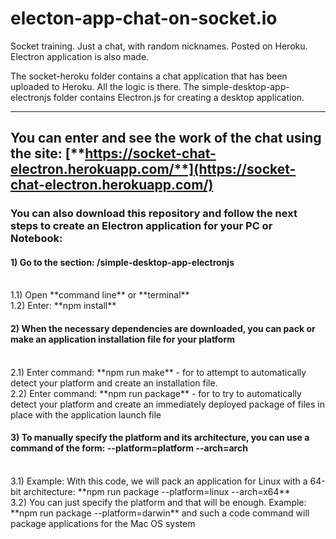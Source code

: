 # electon-app-chat-on-socket.io
Socket training. Just a chat, with random nicknames. Posted on Heroku. Electron application is also made.

The socket-heroku folder contains a chat application that has been uploaded to Heroku. All the logic is there.
The simple-desktop-app-electronjs folder contains Electron.js for creating a desktop application.

<hr/>

## You can enter and see the work of the chat using the site: [**https://socket-chat-electron.herokuapp.com/**](https://socket-chat-electron.herokuapp.com/)

### You can also download this repository and follow the next steps to create an Electron application for your PC or Notebook:

#### 1) Go to the section: **/simple-desktop-app-electronjs**
<br />
1.1) Open **command line** or **terminal**
<br />
1.2) Enter: **npm install**
  
#### 2) When the necessary dependencies are downloaded, you can pack or make an application installation file for your platform
<br/>
2.1) Enter command: **npm run make** - for to attempt to automatically detect your platform and create an installation file.
<br/>
2.2) Enter command: **npm run package** - for to try to automatically detect your platform and create an immediately deployed package
of files in place with the application launch file
            
#### 3) To manually specify the platform and its architecture, you can use a command of the form: **--platform=platform --arch=arch**
<br/>
3.1) Example: With this code, we will pack an application for Linux with a 64-bit architecture: **npm run package --platform=linux --arch=x64**
<br/>
3.2) You can just specify the platform and that will be enough.
Example: **npm run package --platform=darwin** and such a code command will package applications for the Mac OS system
